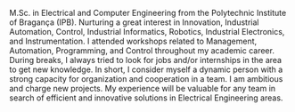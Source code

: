 M.Sc. in Electrical and Computer Engineering from the Polytechnic Institute of Bragança (IPB). Nurturing a great interest in Innovation, Industrial Automation, Control, Industrial Informatics, Robotics, Industrial Electronics, and Instrumentation.
I attended workshops related to Management, Automation, Programming, and Control throughout my academic career.
During breaks, I always tried to look for jobs and/or internships in the area to get new knowledge.
In short, I consider myself a dynamic person with a strong capacity for organization and cooperation in a team. I am ambitious and charge new projects. My experience will be valuable for any team in search of efficient and innovative solutions in Electrical Engineering areas.
